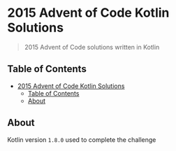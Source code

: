 # 2015 Advent of Code Kotlin Solutions

> 2015 Advent of Code solutions written in Kotlin

## Table of Contents

- [2015 Advent of Code Kotlin Solutions](#2015-advent-of-code-kotlin-solutions)
  - [Table of Contents](#table-of-contents)
  - [About](#about)

## About

Kotlin version `1.8.0` used to complete the challenge
